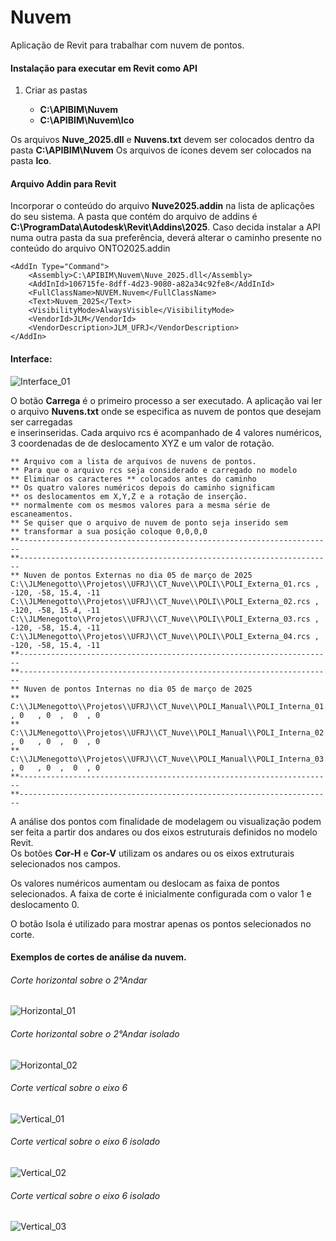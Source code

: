 # Nuvem
Aplicação de Revit para trabalhar com nuvem de pontos.

#### Instalação para executar em Revit como API 
 1. Criar as pastas
 
      * **C:\APIBIM\Nuvem**
      * **C:\APIBIM\Nuvem\Ico**  
    
   Os arquivos **Nuve_2025.dll** e **Nuvens.txt** devem ser colocados dentro da pasta **C:\APIBIM\Nuvem**
   Os arquivos de ícones devem ser colocados na pasta **Ico**.
 
#### Arquivo Addin para Revit
Incorporar o conteúdo do arquivo **Nuve2025.addin** na lista de aplicações do seu sistema. A pasta que contém do arquivo de addins é **C:\ProgramData\Autodesk\Revit\Addins\2025**. Caso decida instalar a API numa outra pasta da sua preferência, deverá alterar o caminho presente no conteúdo do arquivo ONTO2025.addin  

	<AddIn Type="Command">
	    <Assembly>C:\APIBIM\Nuvem\Nuve_2025.dll</Assembly>
	    <AddInId>106715fe-8dff-4d23-9080-a82a34c92fe8</AddInId>
	    <FullClassName>NUVEM.Nuvem</FullClassName>
	    <Text>Nuvem_2025</Text>
  	    <VisibilityMode>AlwaysVisible</VisibilityMode>
	    <VendorId>JLM</VendorId>
	    <VendorDescription>JLM_UFRJ</VendorDescription>
	</AddIn>

#### Interface:
![Interface_01](https://github.com/user-attachments/assets/6ce06474-c195-42ec-8615-f94a70ed3c1e)

O botão **Carrega** é o primeiro processo a ser executado. A aplicação vai ler o arquivo **Nuvens.txt** onde se especifica as nuvem de pontos que desejam ser carregadas  
e inserinseridas. Cada arquivo rcs é acompanhado de 4 valores numéricos, 3 coordenadas de de deslocamento XYZ e um valor de rotação.  

	** Arquivo com a lista de arquivos de nuvens de pontos. 
	** Para que o arquivo rcs seja considerado e carregado no modelo 
	** Eliminar os caracteres ** colocados antes do caminho 
	** Os quatro valores numéricos depois do caminho significam
	** os deslocamentos em X,Y,Z e a rotação de inserção.
	** normalmente com os mesmos valores para a mesma série de escaneamentos.
	** Se quiser que o arquivo de nuvem de ponto seja inserido sem
	** transformar a sua posição coloque 0,0,0,0
	**----------------------------------------------------------------------
	**----------------------------------------------------------------------
	** Nuven de pontos Externas no dia 05 de março de 2025
	C:\\JLMenegotto\\Projetos\\UFRJ\\CT_Nuve\\POLI\\POLI_Externa_01.rcs , -120, -58, 15.4, -11
	C:\\JLMenegotto\\Projetos\\UFRJ\\CT_Nuve\\POLI\\POLI_Externa_02.rcs , -120, -58, 15.4, -11
 	C:\\JLMenegotto\\Projetos\\UFRJ\\CT_Nuve\\POLI\\POLI_Externa_03.rcs , -120, -58, 15.4, -11
  	C:\\JLMenegotto\\Projetos\\UFRJ\\CT_Nuve\\POLI\\POLI_Externa_04.rcs , -120, -58, 15.4, -11
	**----------------------------------------------------------------------
	**----------------------------------------------------------------------
	** Nuven de pontos Internas no dia 05 de março de 2025
	** C:\\JLMenegotto\\Projetos\\UFRJ\\CT_Nuve\\POLI_Manual\\POLI_Interna_01.rcs , 0   , 0  ,  0  , 0
	** C:\\JLMenegotto\\Projetos\\UFRJ\\CT_Nuve\\POLI_Manual\\POLI_Interna_02.rcs , 0   , 0  ,  0  , 0
 	** C:\\JLMenegotto\\Projetos\\UFRJ\\CT_Nuve\\POLI_Manual\\POLI_Interna_03.rcs , 0   , 0  ,  0  , 0
	**----------------------------------------------------------------------
	**----------------------------------------------------------------------

A análise dos pontos com finalidade de modelagem ou visualização podem ser feita a partir dos andares ou dos eixos estruturais definidos no modelo Revit.   
Os botões **Cor-H** e **Cor-V** utilizam os andares ou os eixos extruturais selecionados nos campos.   

Os valores numéricos aumentam ou deslocam as faixa de pontos selecionados. A faixa de corte é inicialmente configurada com o valor 1 e deslocamento 0.  

O botão Isola é utilizado para mostrar apenas os pontos selecionados no corte.

#### Exemplos de cortes de análise da nuvem.
###### Corte horizontal sobre o 2°Andar
![Horizontal_01](https://github.com/user-attachments/assets/2c9e6e24-e248-4cc4-8381-c97d057b695d)
###### Corte horizontal sobre o 2°Andar isolado
![Horizontal_02](https://github.com/user-attachments/assets/606a3694-0dd9-4824-a9e6-50bcf62f8013)
###### Corte vertical sobre o eixo 6
![Vertical_01](https://github.com/user-attachments/assets/741afd09-9b33-4cc1-a610-5b9ad1ef80a8)
###### Corte vertical sobre o eixo 6 isolado
![Vertical_02](https://github.com/user-attachments/assets/966e9895-bd03-4d3d-a2ea-7f1f80e29eed)
###### Corte vertical sobre o eixo 6 isolado
![Vertical_03](https://github.com/user-attachments/assets/c6d80f0f-a7bf-422b-b309-61b1d8ccdb88)




